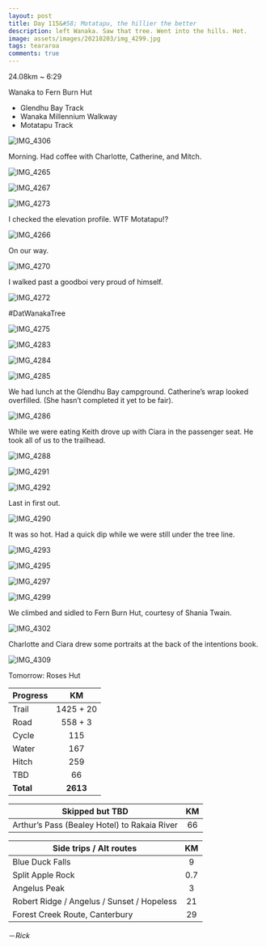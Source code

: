 ```yaml
---
layout: post
title: Day 115&#58; Motatapu, the hillier the better
description: left Wanaka. Saw that tree. Went into the hills. Hot. 
image: assets/images/20210203/img_4299.jpg
tags: teararoa
comments: true
---
```


24.08km ~ 6:29

Wanaka to Fern Burn Hut

- Glendhu Bay Track
- Wanaka Millennium Walkway
- Motatapu Track

![IMG_4306](/assets/images/20210203/img_4306.jpg)

Morning. Had coffee with Charlotte, Catherine, and Mitch. 

![IMG_4265](/assets/images/20210203/img_4265.jpg)

![IMG_4267](/assets/images/20210203/img_4267.jpg)

![IMG_4273](/assets/images/20210203/img_4273.jpg)

I checked the elevation profile. WTF Motatapu!?

![IMG_4266](/assets/images/20210203/img_4266.jpg)

On our way. 

![IMG_4270](/assets/images/20210203/img_4270.jpg)

I walked past a goodboi very proud of himself. 

![IMG_4272](/assets/images/20210203/img_4272.jpg)

\#DatWanakaTree

![IMG_4275](/assets/images/20210203/img_4275.jpg)

![IMG_4283](/assets/images/20210203/img_4283.jpg)

![IMG_4284](/assets/images/20210203/img_4284.jpg)

![IMG_4285](/assets/images/20210203/img_4285.jpg)

We had lunch at the Glendhu Bay campground. Catherine’s wrap looked overfilled. (She hasn’t completed it yet to be fair). 

![IMG_4286](/assets/images/20210203/img_4286.jpg)

While we were eating Keith drove up with Ciara in the passenger seat. He took all of us to the trailhead. 

![IMG_4288](/assets/images/20210203/img_4288.jpg)

![IMG_4291](/assets/images/20210203/img_4291.jpg)

![IMG_4292](/assets/images/20210203/img_4292.jpg)

Last in first out. 

![IMG_4290](/assets/images/20210203/img_4290.jpg)

It was so hot. Had a quick dip while we were still under the tree line. 

![IMG_4293](/assets/images/20210203/img_4293.jpg)

![IMG_4295](/assets/images/20210203/img_4295.jpg)

![IMG_4297](/assets/images/20210203/img_4297.jpg)

![IMG_4299](/assets/images/20210203/img_4299.jpg)

We climbed and sidled to Fern Burn Hut, courtesy of Shania Twain. 

![IMG_4302](/assets/images/20210203/img_4302.jpg)

Charlotte and Ciara drew some portraits at the back of the intentions book. 

![IMG_4309](/assets/images/20210203/img_4309.jpg)

Tomorrow: Roses Hut

| Progress | KM |
| ---- |:----:|
| Trail | 1425 + 20 |
| Road | 558 + 3 |
| Cycle | 115 |
| Water | 167 |
| Hitch | 259 |
| TBD | 66 |
| **Total** | **2613** |

| Skipped but TBD | KM |
| ---- |:----:|
| Arthur’s Pass (Bealey Hotel) to Rakaia River | 66 |

| Side trips / Alt routes | KM |
| ---- |:----:|
| Blue Duck Falls | 9 |
| Split Apple Rock | 0.7 |
| Angelus Peak | 3 |
| Robert Ridge / Angelus / Sunset / Hopeless | 21 |
| Forest Creek Route, Canterbury | 29 |

－_Rick_